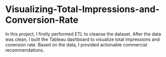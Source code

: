 # Visualizing-Total-Impressions-and-Conversion-Rate
In this project, I firstly performed ETL to cleanse the dataset. After the data was clean, I built the Tableau dashboard to visualize total impressions and conersion rate. Based on the data, I provided actionable commercial recommendations.  
